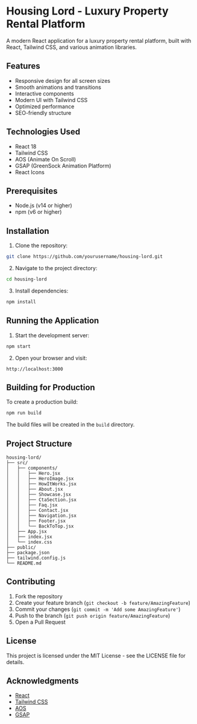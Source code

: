 # Housing Lord - Luxury Property Rental Platform

A modern React application for a luxury property rental platform, built with React, Tailwind CSS, and various animation libraries.

## Features

- Responsive design for all screen sizes
- Smooth animations and transitions
- Interactive components
- Modern UI with Tailwind CSS
- Optimized performance
- SEO-friendly structure

## Technologies Used

- React 18
- Tailwind CSS
- AOS (Animate On Scroll)
- GSAP (GreenSock Animation Platform)
- React Icons

## Prerequisites

- Node.js (v14 or higher)
- npm (v6 or higher)

## Installation

1. Clone the repository:
```bash
git clone https://github.com/yourusername/housing-lord.git
```

2. Navigate to the project directory:
```bash
cd housing-lord
```

3. Install dependencies:
```bash
npm install
```

## Running the Application

1. Start the development server:
```bash
npm start
```

2. Open your browser and visit:
```
http://localhost:3000
```

## Building for Production

To create a production build:

```bash
npm run build
```

The build files will be created in the `build` directory.

## Project Structure

```
housing-lord/
├── src/
│   ├── components/
│   │   ├── Hero.jsx
│   │   ├── HeroImage.jsx
│   │   ├── HowItWorks.jsx
│   │   ├── About.jsx
│   │   ├── Showcase.jsx
│   │   ├── CtaSection.jsx
│   │   ├── Faq.jsx
│   │   ├── Contact.jsx
│   │   ├── Navigation.jsx
│   │   ├── Footer.jsx
│   │   └── BackToTop.jsx
│   ├── App.jsx
│   ├── index.jsx
│   └── index.css
├── public/
├── package.json
├── tailwind.config.js
└── README.md
```

## Contributing

1. Fork the repository
2. Create your feature branch (`git checkout -b feature/AmazingFeature`)
3. Commit your changes (`git commit -m 'Add some AmazingFeature'`)
4. Push to the branch (`git push origin feature/AmazingFeature`)
5. Open a Pull Request

## License

This project is licensed under the MIT License - see the LICENSE file for details.

## Acknowledgments

- [React](https://reactjs.org/)
- [Tailwind CSS](https://tailwindcss.com/)
- [AOS](https://michalsnik.github.io/aos/)
- [GSAP](https://greensock.com/gsap/)
